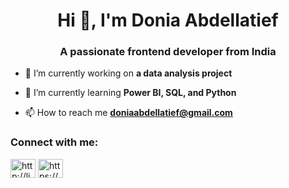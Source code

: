<h1 align="center">Hi 👋, I'm Donia Abdellatief</h1>
<h3 align="center">A passionate frontend developer from India</h3>

- 🔭 I’m currently working on **a data analysis project**

- 🌱 I’m currently learning **Power BI, SQL, and Python**

- 📫 How to reach me **doniaabdellatief@gmail.com**

<h3 align="left">Connect with me:</h3>
<p align="left">
<a href="https://linkedin.com/in/http://linkedin.com/in/donia-abdellatief-105818297" target="blank"><img align="center" src="https://raw.githubusercontent.com/rahuldkjain/github-profile-readme-generator/master/src/images/icons/Social/linked-in-alt.svg" alt="http://linkedin.com/in/donia-abdellatief-105818297" height="30" width="40" /></a>
<a href="https://instagram.com/https://www.instagram.com/donia_abdellatief?igsh=mwz0ejf6zzb1zwjoeg%3d%3d&utm_source=qr" target="blank"><img align="center" src="https://raw.githubusercontent.com/rahuldkjain/github-profile-readme-generator/master/src/images/icons/Social/instagram.svg" alt="https://www.instagram.com/donia_abdellatief?igsh=mwz0ejf6zzb1zwjoeg%3d%3d&utm_source=qr" height="30" width="40" /></a>
</p>
